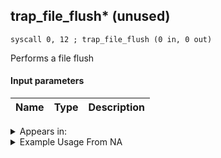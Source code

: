 ## trap_file_flush* (unused)

`syscall 0, 12 ; trap_file_flush (0 in, 0 out)`

Performs a file flush

#### Input parameters
| Name | Type | Description
|------|------|------------




<details>
	<summary>Appears in:</summary>

</details>

<details>
	<summary>Example Usage From NA</summary>
```

```
</details>


